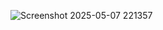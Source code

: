 ![Screenshot 2025-05-07 221357](https://github.com/user-attachments/assets/ccd98ac4-8089-4001-829e-18a47f9ff07f)
